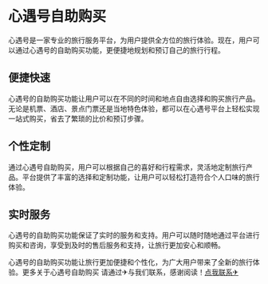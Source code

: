 # 心遇号自助购买

心遇号是一家专业的旅行服务平台，为用户提供全方位的旅行体验。现在，用户可以通过心遇号的自助购买功能，更便捷地规划和预订自己的旅行行程。

## 便捷快速

心遇号的自助购买功能让用户可以在不同的时间和地点自由选择和购买旅行产品。无论是机票、酒店、景点门票还是当地特色体验，都可以在心遇号平台上轻松实现一站式购买，省去了繁琐的比价和预订步骤。

## 个性定制

通过心遇号自助购买，用户可以根据自己的喜好和行程需求，灵活地定制旅行产品。平台提供了丰富的选择和定制功能，让用户可以轻松打造符合个人口味的旅行体验。

## 实时服务

心遇号的自助购买功能保证了实时的服务和支持。用户可以随时随地通过平台进行购买和咨询，享受到及时的售后服务和支持，让旅行更加安心和顺畅。

心遇号的自助购买功能让旅行更加便捷和个性化，为广大用户带来了全新的旅行体验。更多关于心遇号自助购买 请通过✈与我们联系，感谢阅读！[点我联系✈](https://s.G208.com)